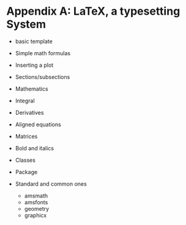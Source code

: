 Appendix A: LaTeX, a typesetting System
=====


* basic template
* Simple math formulas

* Inserting a plot
* Sections/subsections
* Mathematics
* Integral
* Derivatives
* Aligned equations
* Matrices
* Bold and italics
* Classes
* Package
* Standard and common ones
  * amsmath
  * amsfonts
  * geometry
  * graphicx

  
